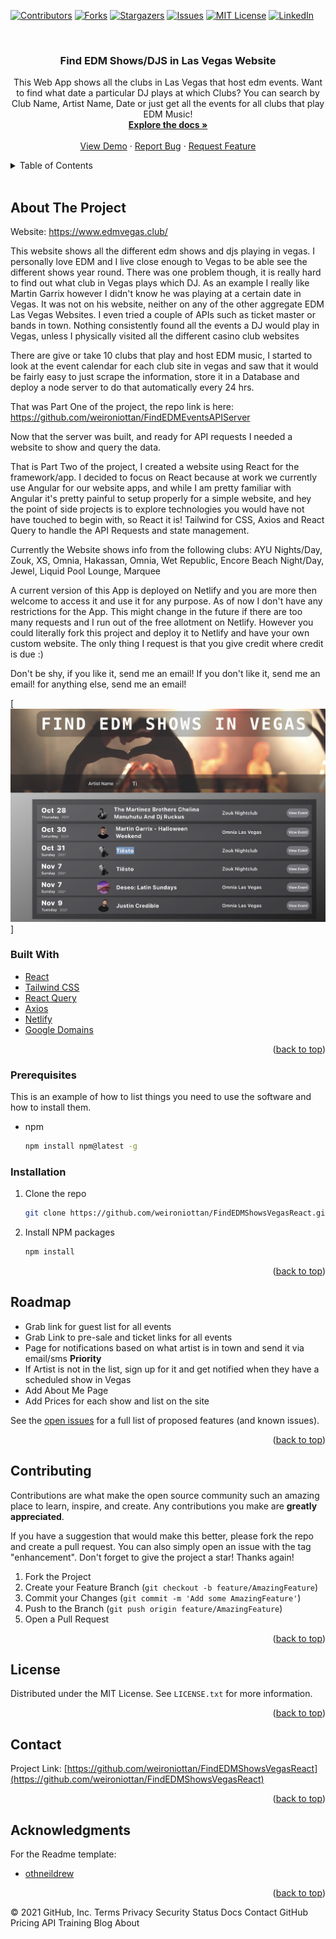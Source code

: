 <div id="top"></div>

[![Contributors][contributors-shield]][contributors-url]
[![Forks][forks-shield]][forks-url]
[![Stargazers][stars-shield]][stars-url]
[![Issues][issues-shield]][issues-url]
[![MIT License][license-shield]][license-url]
[![LinkedIn][linkedin-shield]][linkedin-url]



<!-- PROJECT LOGO -->
<br />

<h3 align="center">Find EDM Shows/DJS in Las Vegas Website</h3>

  <p align="center">
    This Web App shows all the clubs in Las Vegas that host edm events. Want to find what date a particular DJ plays at which Clubs?
    You can search by Club Name, Artist Name, Date or just get all the events for all clubs that play EDM Music!
    <br />
    <a href="https://github.com/weironiottan/FindEDMShowsVegasReact"><strong>Explore the docs »</strong></a>
    <br />
    <br />
    <a href="https://www.edmvegas.club">View Demo</a>
    ·
    <a href="https://github.com/weironiottan/FindEDMShowsVegasReact/issues">Report Bug</a>
    ·
    <a href="https://github.com/weironiottan/FindEDMShowsVegasReact/issues">Request Feature</a>
  </p>
</div>



<!-- TABLE OF CONTENTS -->
<details>
  <summary>Table of Contents</summary>
  <ol>
    <li>
      <a href="#about-the-project">About The Project</a>
      <ul>
        <li><a href="#built-with">Built With</a></li>
      </ul>
    </li>
    <li>
      <a href="#getting-started">Getting Started/Usage</a>
      <ul>
        <li><a href="#prerequisites">Prerequisites</a></li>
        <li><a href="#installation">Installation</a></li>
      </ul>
    </li>
    <li><a href="#roadmap">Roadmap</a></li>
    <li><a href="#contributing">Contributing</a></li>
    <li><a href="#license">License</a></li>
    <li><a href="#contact">Contact</a></li>
    <li><a href="#acknowledgments">Acknowledgments</a></li>
  </ol>
</details>

<br />

<!-- ABOUT THE PROJECT -->
## About The Project

Website: https://www.edmvegas.club/

This website shows all the different edm shows and djs playing in vegas. I personally love EDM and I live close enough to Vegas to be able
see the different shows year round.  There was one problem though, it is really hard to find out what club in Vegas plays which  DJ.
As an example I really like Martin Garrix however I didn't know he was playing at a certain date in Vegas. It was not on his website,
neither on any of the other aggregate EDM Las Vegas Websites. I even tried a couple of APIs such as ticket master or bands in town. 
Nothing consistently found all the events a DJ would play in Vegas, unless I physically visited all the different casino club websites

There are give or take 10 clubs that play and host EDM music, I started to look at the event calendar for each club site in vegas and saw
that it would be fairly easy to just scrape the information, store it in a Database and deploy a node server to do that automatically every 24 hrs.

That was Part One of the project, the repo link is here: https://github.com/weironiottan/FindEDMEventsAPIServer

Now that the server was built, and ready for API requests I needed a website to show and query the data. 

That is Part Two of the project, I created a website using React for the framework/app. I decided to focus on React because at work we currently use Angular
for our website apps, and while I am pretty familiar with Angular it's pretty painful to setup properly for a simple  website, and hey the point of side projects is  to explore 
technologies you would  have not have touched to begin with, so React it is! Tailwind for CSS, Axios and React Query to handle the API Requests and state management. 

Currently the Website shows info from the following clubs:
    AYU Nights/Day, Zouk, XS, Omnia, Hakassan, Omnia, Wet Republic, Encore Beach Night/Day, Jewel, Liquid Pool Lounge, Marquee

A current version of this App is deployed on Netlify and you are more then welcome to access it and use it for any purpose. As of now 
I don't have any restrictions for the App. This might change in the future if there are too many requests and I run out of the free allotment
on Netlify. However you could literally fork this project and deploy it to Netlify and have your own custom website. The only thing I request
is that you give credit where credit is due :) 

Don't be shy, if you like it, send me an email! If you don't like it, send me an email! for anything else, send me an email!


[![Product Name Screen Shot][product-screenshot]]



### Built With

* [React](https://reactjs.org/)
* [Tailwind CSS](https://tailwindcss.com/)
* [React Query](https://react-query.tanstack.com/)
* [Axios](https://axios-http.com/docs/intro)
* [Netlify](https://www.netlify.com/)
* [Google Domains](https://domains.google/)


<p align="right">(<a href="#top">back to top</a>)</p>


### Prerequisites

This is an example of how to list things you need to use the software and how to install them.
* npm
  ```sh
  npm install npm@latest -g
  ```

### Installation
1. Clone the repo
   ```sh
   git clone https://github.com/weironiottan/FindEDMShowsVegasReact.git
   ```
2. Install NPM packages
   ```sh
   npm install
   ```

<p align="right">(<a href="#top">back to top</a>)</p>




<!-- ROADMAP -->
## Roadmap

- Grab link for guest list for all events
- Grab Link to pre-sale and ticket links for all events
- Page for notifications based on what artist is in town and send it via email/sms **Priority**
- If Artist is not in the list, sign up for it and get notified when they have a scheduled show in Vegas
- Add About Me Page
- Add Prices for each show and list on the site



See the [open issues](https://github.com/weironiottan/FindEDMShowsVegasReact/issues) for a full list of proposed features (and known issues).

<p align="right">(<a href="#top">back to top</a>)</p>



<!-- CONTRIBUTING -->
## Contributing

Contributions are what make the open source community such an amazing place to learn, inspire, and create. Any contributions you make are **greatly appreciated**.

If you have a suggestion that would make this better, please fork the repo and create a pull request. You can also simply open an issue with the tag "enhancement".
Don't forget to give the project a star! Thanks again!

1. Fork the Project
2. Create your Feature Branch (`git checkout -b feature/AmazingFeature`)
3. Commit your Changes (`git commit -m 'Add some AmazingFeature'`)
4. Push to the Branch (`git push origin feature/AmazingFeature`)
5. Open a Pull Request

<p align="right">(<a href="#top">back to top</a>)</p>



<!-- LICENSE -->
## License

Distributed under the MIT License. See `LICENSE.txt` for more information.

<p align="right">(<a href="#top">back to top</a>)</p>



<!-- CONTACT -->
## Contact


Project Link: [https://github.com/weironiottan/FindEDMShowsVegasReact](https://github.com/weironiottan/FindEDMShowsVegasReact)

<p align="right">(<a href="#top">back to top</a>)</p>



<!-- ACKNOWLEDGMENTS -->
## Acknowledgments
For the Readme template:
* [othneildrew](https://github.com/othneildrew/Best-README-Template)


<p align="right">(<a href="#top">back to top</a>)</p>



<!-- MARKDOWN LINKS & IMAGES -->
<!-- https://www.markdownguide.org/basic-syntax/#reference-style-links -->
[contributors-shield]: https://img.shields.io/github/contributors/weironiottan/FindEDMShowsVegasReact.svg?style=for-the-badge
[contributors-url]: https://github.com/weironiottan/FindEDMShowsVegasReact/graphs/contributors
[forks-shield]: https://img.shields.io/github/forks/weironiottan/FindEDMShowsVegasReact.svg?style=for-the-badge
[forks-url]: https://github.com/weironiottan/FindEDMShowsVegasReact/network/members
[stars-shield]: https://img.shields.io/github/stars/weironiottan/FindEDMShowsVegasReact.svg?style=for-the-badge
[stars-url]: https://github.com/weironiottan/FindEDMShowsVegasReact/stargazers
[issues-shield]: https://img.shields.io/github/issues/weironiottan/FindEDMShowsVegasReact.svg?style=for-the-badge
[issues-url]: https://github.com/weironiottan/FindEDMShowsVegasReact/issues
[license-shield]: https://img.shields.io/github/license/weironiottan/FindEDMShowsVegasReact.svg?style=for-the-badge
[license-url]: https://github.com/weironiottan/FindEDMShowsVegasReact/blob/master/LICENSE.txt
[linkedin-shield]: https://img.shields.io/badge/-LinkedIn-black.svg?style=for-the-badge&logo=linkedin&colorB=555
[linkedin-url]: https://linkedin.com/in/chrisgabrielsson
[product-screenshot]: src/images/product-image.png
© 2021 GitHub, Inc.
Terms
Privacy
Security
Status
Docs
Contact GitHub
Pricing
API
Training
Blog
About